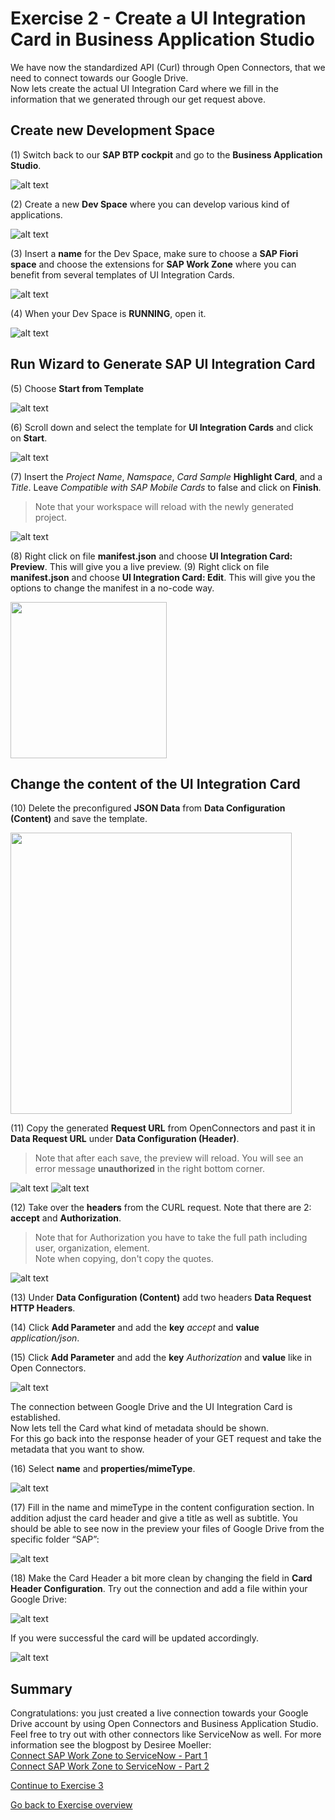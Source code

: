 # Exercise 2 - Create a UI Integration Card in Business Application Studio

We have now the standardized API (Curl) through Open Connectors, that we need to connect towards our Google Drive.   
Now lets create the actual UI Integration Card where we fill in the information that we generated through our get request above.


## Create new Development Space

(1) Switch back to our **SAP BTP cockpit** and go to the **Business Application Studio**.

![alt text](./OpenBAS.png "OpenBAS")

(2) Create a new **Dev Space** where you can develop various kind of applications.

![alt text](./CreateDevSpace.png "CreateDevSpace")

(3) Insert a **name** for the Dev Space, make sure to choose a **SAP Fiori space** and choose the extensions for **SAP Work Zone** where you can benefit from several templates of UI Integration Cards.

![alt text](./CreateDevSpace2.png "CreateDevSpace2")

(4) When your Dev Space is **RUNNING**, open it.

![alt text](./OpenBAS2.png "OpenBAS2")

## Run Wizard to Generate SAP UI Integration Card

(5) Choose **Start from Template**

![alt text](./StartTemplate.png "StartTemplate")

(6) Scroll down and select the template for **UI Integration Cards** and click on **Start**.

![alt text](./UIIntegrationCard.png "UIIntegrationCard")

(7) Insert the _Project Name_, _Namspace_, _Card Sample_ **Highlight Card**, and a _Title_. Leave _Compatible with SAP Mobile Cards_ to false and click on **Finish**.

> Note that your workspace will reload with the newly generated project.

![alt text](./ProjectDetails.png "ProjectDetails")

(8) Right click on file **manifest.json** and choose **UI Integration Card: Preview**. This will give you a live preview.
(9) Right click on file **manifest.json** and choose **UI Integration Card: Edit**. This will give you the options to change the manifest in a no-code way.

<img src="./CardEdit.png" width="250">

## Change the content of the UI Integration Card

(10) Delete the preconfigured **JSON Data** from **Data Configuration (Content)** and save the template.

<img src="./RemoveJSON.png" width="450">

(11) Copy the generated **Request URL** from OpenConnectors and past it in **Data Request URL** under **Data Configuration (Header)**.

> Note that after each save, the preview will reload. You will see an error message **unauthorized** in the right bottom corner.

![alt text](./RequestURL.png "RequestURL")
![alt text](./NewDataURL.png "NewDataURL  ")


(12) Take over the **headers** from the CURL request. Note that there are 2: **accept** and **Authorization**.

> Note that for Authorization you have to take the full path including user, organization, element.   
> Note when copying, don't copy the quotes.

![alt text](./CurlHeaders.png "CurlHeaders")

(13) Under **Data Configuration (Content)** add two headers **Data Request HTTP Headers**.

(14) Click **Add Parameter** and add the **key** _accept_ and **value** _application/json_.

(15) Click **Add Parameter** and add the **key** _Authorization_ and **value** like in Open Connectors.

![alt text](./AddHeaders2.png "AddHeaders2")

The connection between Google Drive and the UI Integration Card is established.    
Now lets tell the Card what kind of metadata should be shown.    
For this go back into the response header of your GET request and take the metadata that you want to show.

(16) Select **name** and **properties/mimeType**.

![alt text](./SelectMetaData.png "SelectMetaData")

(17) Fill in the name and mimeType in the content configuration section. In addition adjust the card header and give a title as well as subtitle. You should be able to see now in the preview your files of Google Drive from the specific folder “SAP”:

![alt text](./ProvidePath2.png "ProvidePath2")

(18) Make the Card Header a bit more clean by changing the field in **Card Header Configuration**.
    Try out the connection and add a file within your Google Drive:

![alt text](./NicenUp.png "NicenUp")

If you were successful the card will be updated accordingly.

![alt text](./Preview.png "Preview")



## Summary

Congratulations: you just created a live connection towards your Google Drive account by using Open Connectors and Business Application Studio.   
Feel free to try out with other connectors like ServiceNow as well. For more information see the blogpost by Desiree Moeller:   
[Connect SAP Work Zone to ServiceNow - Part 1](https://blogs.sap.com/2020/12/21/how-to-integrate-3rd-party-services-as-servicenow-to-sap-work-zone-for-hr-using-open-connectors-and-business-application-studio-part-1-2/)   
[Connect SAP Work Zone to ServiceNow - Part 2](https://blogs.sap.com/2020/12/22/how-to-integrate-3rd-party-services-as-servicenow-to-sap-work-zone-for-hr-using-open-connectors-and-business-application-studio-part-2-2/)



[Continue to Exercise 3](/Exercises/Exercise3/readme.md)    

[Go back to Exercise overview](/readme.md)
